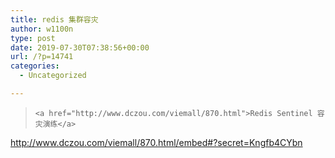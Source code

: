 ```yaml
---
title: redis 集群容灾
author: w1100n
type: post
date: 2019-07-30T07:38:56+00:00
url: /?p=14741
categories:
  - Uncategorized

---
```

<blockquote class="wp-embedded-content" data-secret="Kngfb4CYbn">
  
    <a href="http://www.dczou.com/viemall/870.html">Redis Sentinel 容灾演练</a>
  
</blockquote>

http://www.dczou.com/viemall/870.html/embed#?secret=Kngfb4CYbn